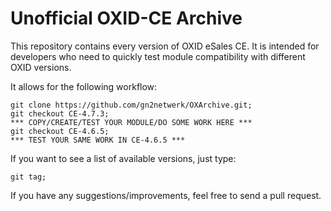 # Unofficial OXID-CE Archive

This repository contains every version of OXID eSales CE. It is intended for developers who need to quickly test module compatibility with different OXID versions.

It allows for the following workflow:

    git clone https://github.com/gn2netwerk/OXArchive.git;
    git checkout CE-4.7.3;
    *** COPY/CREATE/TEST YOUR MODULE/DO SOME WORK HERE ***
    git checkout CE-4.6.5;
    *** TEST YOUR SAME WORK IN CE-4.6.5 ***

If you want to see a list of available versions, just type:

    git tag;

If you have any suggestions/improvements, feel free to send a pull request.
